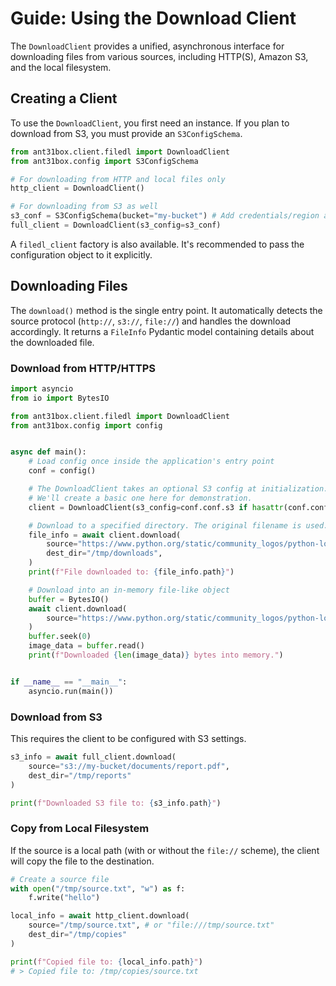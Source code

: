 # Guide: Using the Download Client

The `DownloadClient` provides a unified, asynchronous interface for downloading files from various sources, including HTTP(S), Amazon S3, and the local filesystem.

## Creating a Client

To use the `DownloadClient`, you first need an instance. If you plan to download from S3, you must provide an `S3ConfigSchema`.

```python
from ant31box.client.filedl import DownloadClient
from ant31box.config import S3ConfigSchema

# For downloading from HTTP and local files only
http_client = DownloadClient()

# For downloading from S3 as well
s3_conf = S3ConfigSchema(bucket="my-bucket") # Add credentials/region as needed
full_client = DownloadClient(s3_config=s3_conf)
```

A `filedl_client` factory is also available. It's recommended to pass the configuration object to it explicitly.

## Downloading Files

The `download()` method is the single entry point. It automatically detects the source protocol (`http://`, `s3://`, `file://`) and handles the download accordingly. It returns a `FileInfo` Pydantic model containing details about the downloaded file.

### Download from HTTP/HTTPS

```python
import asyncio
from io import BytesIO

from ant31box.client.filedl import DownloadClient
from ant31box.config import config


async def main():
    # Load config once inside the application's entry point
    conf = config()

    # The DownloadClient takes an optional S3 config at initialization.
    # We'll create a basic one here for demonstration.
    client = DownloadClient(s3_config=conf.conf.s3 if hasattr(conf.conf, "s3") else None)

    # Download to a specified directory. The original filename is used.
    file_info = await client.download(
        source="https://www.python.org/static/community_logos/python-logo-master-v3-TM.png",
        dest_dir="/tmp/downloads",
    )
    print(f"File downloaded to: {file_info.path}")

    # Download into an in-memory file-like object
    buffer = BytesIO()
    await client.download(
        source="https://www.python.org/static/community_logos/python-logo-master-v3-TM.png", output=buffer
    )
    buffer.seek(0)
    image_data = buffer.read()
    print(f"Downloaded {len(image_data)} bytes into memory.")


if __name__ == "__main__":
    asyncio.run(main())
```

### Download from S3

This requires the client to be configured with S3 settings.

```python
s3_info = await full_client.download(
    source="s3://my-bucket/documents/report.pdf",
    dest_dir="/tmp/reports"
)

print(f"Downloaded S3 file to: {s3_info.path}")
```

### Copy from Local Filesystem

If the source is a local path (with or without the `file://` scheme), the client will copy the file to the destination.

```python
# Create a source file
with open("/tmp/source.txt", "w") as f:
    f.write("hello")

local_info = await http_client.download(
    source="/tmp/source.txt", # or "file:///tmp/source.txt"
    dest_dir="/tmp/copies"
)

print(f"Copied file to: {local_info.path}")
# > Copied file to: /tmp/copies/source.txt
```
